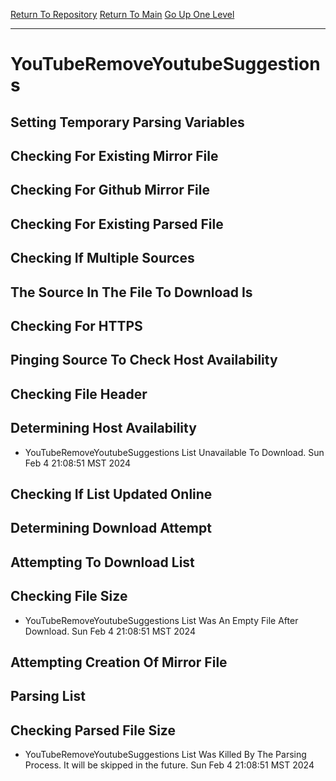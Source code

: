 [Return To Repository](https://github.com/DigitalWarrior/piholeparser/)
[Return To Main](https://github.com/DigitalWarrior/piholeparser/blob/master/RecentRunLogs/Mainlog.md)
[Go Up One Level](https://github.com/DigitalWarrior/piholeparser/blob/master/RecentRunLogs/TopLevelScripts/30-Processing-External-Blacklists.md)
____________________________________
# YouTubeRemoveYoutubeSuggestions
## Setting Temporary Parsing Variables
## Checking For Existing Mirror File
## Checking For Github Mirror File
## Checking For Existing Parsed File
## Checking If Multiple Sources
## The Source In The File To Download Is
## Checking For HTTPS
## Pinging Source To Check Host Availability
## Checking File Header
## Determining Host Availability
* YouTubeRemoveYoutubeSuggestions List Unavailable To Download. Sun Feb  4 21:08:51 MST 2024
## Checking If List Updated Online
## Determining Download Attempt
## Attempting To Download List
## Checking File Size
* YouTubeRemoveYoutubeSuggestions List Was An Empty File After Download. Sun Feb  4 21:08:51 MST 2024
## Attempting Creation Of Mirror File
## Parsing List
## Checking Parsed File Size
* YouTubeRemoveYoutubeSuggestions List Was Killed By The Parsing Process. It will be skipped in the future. Sun Feb  4 21:08:51 MST 2024
